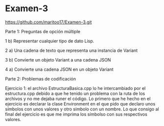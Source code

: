 # Examen-3
https://github.com/maritoo17/Examen-3.git

Parte 1: Preguntas de opción múltiple

1 b) Representar cualquier tipo de dato Lisp.

2 a) Una cadena de texto que representa una instancia de Variant

3 b) Convierte un objeto Variant a una cadena JSON

4 a) Convierte una cadena JSON en un objeto Variant

Parte 2: Problemas de codificación

Ejercicio 1: el archivo EstructuraBasica.cpp lo he intercambiado por el estructura.cpp debido a que he tenido un problema con la ruta de los archivos y no me dejaba runer el código. Lo primero que he hecho en el ejercicio es declarar la clase Environment en el que pido que declaro unos símbolos con unos valores y otro símbolo con un nombre. Lo que consigo al final del ejercicio es que me imprima los símbolso con sus respectivos valores.
